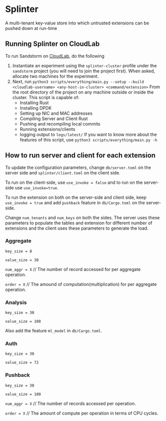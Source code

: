 # Splinter
A multi-tenant key-value store into which untrusted extensions can be pushed
down at run-time

## Running Splinter on CloudLab
To run Sandstorm on [CloudLab](https://www.cloudlab.us/login.php), do the
following

1. Instantiate an experiment using the `splinter-cluster` profile under the
    `sandstorm` project (you will need to join the project first). When asked,
    allocate two machines for the experiment.
2. Next, run
    `python3 scripts/everything/main.py --setup --build <cloudlab-username> <any-host-in-cluster> <command/extension>`
    From the root directory of the project on any machine outside or inside the cluster.
    This script is capable of: 
      - Installing Rust
      - Installing DPDK
      - Setting up NIC and MAC addresses
      - Compiling Server and Client Rust
      - Pushing and recompiling local commits
      - Running extensions/clients
      - logging output to `logs/latest/`
    If you want to know more about the features of this script,
    use `python3 scripts/everything/main.py -h`
  
## How to run server and client for each extension
To update the configuration parameters, change `db/server.toml` on the server side and `splinter/client.toml` on the client side.

To run on the client-side, use `use_invoke = false` and to run on the server-side use `use_invoke=true`.

To run the extension on both on the server-side and client side, keep `use_invoke = true` and add `pushback` feature in `db/Cargo.toml` on the server-side.

Change `num_tenants` and `num_keys` on both the sides. The server uses these parameters to populate the tables and extension for different number of extensions
and the client uses these parameters to generate the load.

### Aggregate
`key_size = 8`

`value_size = 30`

`num_aggr = X`	// The number of record accessed for per aggregate operation.

`order = X`	// The amound of computation(multiplication) for per aggregate operation.

### Analysis
`key_size = 30`

`value_size = 108`

Also add the feature `ml_model` in `db/Cargo.toml`.

### Auth
`key_size = 30`

`value_size = 72`

### Pushback
`key_size = 30`

`value_size = 100`

`num_aggr = X` // The number of records accessed per operation.

`order = X` // The amount of compute per operation in terms of CPU cycles.

